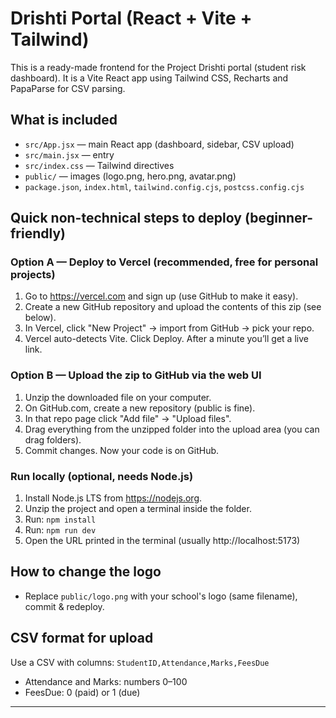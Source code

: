 # Drishti Portal (React + Vite + Tailwind)

This is a ready-made frontend for the Project Drishti portal (student risk dashboard).
It is a Vite React app using Tailwind CSS, Recharts and PapaParse for CSV parsing.

## What is included
- `src/App.jsx` — main React app (dashboard, sidebar, CSV upload)
- `src/main.jsx` — entry
- `src/index.css` — Tailwind directives
- `public/` — images (logo.png, hero.png, avatar.png)
- `package.json`, `index.html`, `tailwind.config.cjs`, `postcss.config.cjs`

## Quick non-technical steps to deploy (beginner-friendly)

### Option A — Deploy to Vercel (recommended, free for personal projects)
1. Go to https://vercel.com and sign up (use GitHub to make it easy).
2. Create a new GitHub repository and upload the contents of this zip (see below).
3. In Vercel, click "New Project" → import from GitHub → pick your repo.
4. Vercel auto-detects Vite. Click Deploy. After a minute you’ll get a live link.

### Option B — Upload the zip to GitHub via the web UI
1. Unzip the downloaded file on your computer.
2. On GitHub.com, create a new repository (public is fine).
3. In that repo page click "Add file" → "Upload files".
4. Drag everything from the unzipped folder into the upload area (you can drag folders).
5. Commit changes. Now your code is on GitHub.

### Run locally (optional, needs Node.js)
1. Install Node.js LTS from https://nodejs.org.
2. Unzip the project and open a terminal inside the folder.
3. Run: `npm install`
4. Run: `npm run dev`
5. Open the URL printed in the terminal (usually http://localhost:5173)

## How to change the logo
- Replace `public/logo.png` with your school's logo (same filename), commit & redeploy.

## CSV format for upload
Use a CSV with columns: `StudentID,Attendance,Marks,FeesDue`
- Attendance and Marks: numbers 0–100
- FeesDue: 0 (paid) or 1 (due)

----
